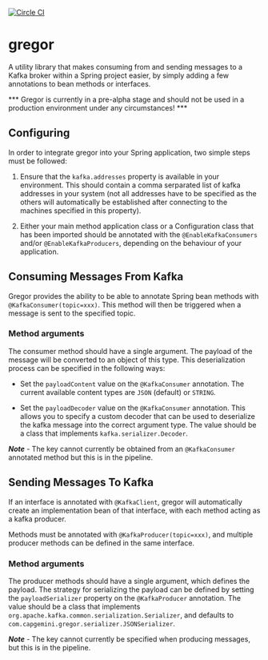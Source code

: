 [![Circle CI](https://circleci.com/gh/Capgemini/gregor.svg?style=svg)](https://circleci.com/gh/Capgemini/gregor)
# gregor
A utility library that makes consuming from and sending messages to a Kafka broker within a Spring project easier, by simply adding a few annotations to bean methods or interfaces.

*** Gregor is currently in a pre-alpha stage and should not be used in a production environment under any circumstances! ***

## Configuring
In order to integrate gregor into your Spring application, two simple steps must be followed:

1. Ensure that the `kafka.addresses` property is available in your environment.  This should contain a comma serparated list of kafka addresses in your system (not all addresses have to be specified as the others will automatically be established after connecting to the machines specified in this property).

2. Either your main method application class or a Configuration class that has been imported should be annotated with the `@EnableKafkaConsumers` and/or `@EnableKafkaProducers`, depending on the behaviour of your application.

## Consuming Messages From Kafka
Gregor provides the ability to be able to annotate Spring bean methods with `@KafkaConsumer(topic=xxx)`.  This method will then be triggered when a message is sent to the specified topic.

### Method arguments
The consumer method should have a single argument.  The payload of the message will be converted to an object of this type.  This deserialization process can be specified in the following ways:

- Set the `payloadContent` value on the `@KafkaConsumer` annotation.  The current available content types are `JSON` (default) or `STRING`.


- Set the `payloadDecoder` value on the `@KafkaConsumer` annotation.  This allows you to specify a custom decoder that can be used to deserialize the kafka message into the correct argument type.  The value should be a class that implements `kafka.serializer.Decoder`.

***Note*** - The key cannot currently be obtained from an `@KafkaConsumer` annotated method but this is in the pipeline.

## Sending Messages To Kafka
If an interface is annotated with `@KafkaClient`, gregor will automatically create an implementation bean of that interface, with each method acting as a kafka producer.

Methods must be annotated with `@KafkaProducer(topic=xxx)`, and multiple producer methods can be defined in the same interface.

### Method arguments
The producer methods should have a single argument, which defines the payload.  The strategy for serializing the payload can be defined by setting the `payloadSerializer` property on the `@KafkaProducer` annotation.  The value should be a class that implements `org.apache.kafka.common.serialization.Serializer`, and defaults to `com.capgemini.gregor.serializer.JSONSerializer`.

***Note*** - The key cannot currently be specified when producing messages, but this is in the pipeline.
